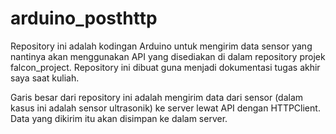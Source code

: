 # arduino_posthttp

Repository ini adalah kodingan Arduino untuk mengirim data sensor yang nantinya akan menggunakan API yang disediakan di dalam repository projek falcon_project. Repository ini dibuat guna menjadi dokumentasi tugas akhir saya saat kuliah. 

Garis besar dari repository ini adalah mengirim data dari sensor (dalam kasus ini adalah sensor ultrasonik) ke server lewat API dengan HTTPClient. Data yang dikirim itu akan disimpan ke dalam server.

